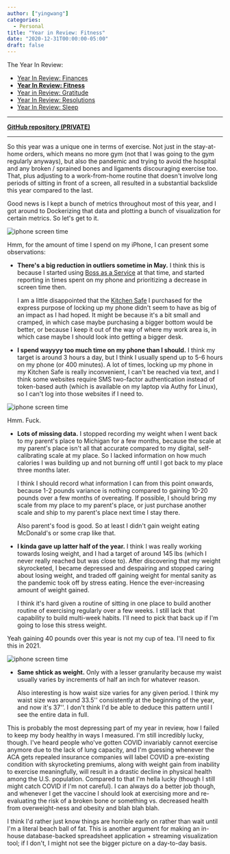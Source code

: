 ```yaml
---
author: ["yingwang"]
categories:
  - Personal
title: "Year in Review: Fitness"
date: "2020-12-31T00:00:00-05:00"
draft: false
---
```


The Year In Review:

-   [Year In Review: Finances](/posts/2020/12/31/old_years_resolutions_finances)
-   [**Year In Review: Fitness**](/posts/2020/12/31/old_years_resolutions_fitness)
-   [Year in Review:
    Gratitude](/posts/2020/12/31/old_years_resolutions_gratitude)
-   [Year In Review:
    Resolutions](/posts/2020/12/31/old_years_resolutions_review)
-   [Year In Review:
    Sleep](/posts/2020/12/31/old_years_resolutions_sleep_schedule)

__________

[**GitHub repository
(PRIVATE)**](https://github.com/yingw787/fitness-calendar.yingw787.com)

__________

So this year was a unique one in terms of exercise. Not just in the stay-at-home
orders, which means no more gym (not that I was going to the gym regularly
anyways), but also the pandemic and trying to avoid the hospital and any broken
/ sprained bones and ligaments discouraging exercise too. That, plus adjusting
to a work-from-home routine that doesn't involve long periods of sitting in
front of a screen, all resulted in a substantial backslide this year compared to
the last.

Good news is I kept a bunch of metrics throughout most of this year, and I got
around to Dockerizing that data and plotting a bunch of visualization for
certain metrics. So let's get to it.

![iphone screen time](/img/posts/2020/12/31/iphone_screen_time.png)

Hmm, for the amount of time I spend on my iPhone, I can present some
observations:

- **There's a big reduction in outliers sometime in May.** I think this is
  because I started using [Boss as a Service](https://bossasaservice.life/) at
  that time, and started reporting in times spent on my phone and prioritizing a
  decrease in screen time then.

  I am a little disappointed that the [Kitchen
  Safe](https://www.thekitchensafe.com/) I purchased for the express purpose of
  locking up my phone didn't seem to have as big of an impact as I had hoped. It
  might be because it's a bit small and cramped, in which case maybe purchasing
  a bigger bottom would be better, or because I keep it out of the way of where
  my work area is, in which case maybe I should look into getting a bigger desk.

- **I spend wayyyy too much time on my phone than I should.** I think my target
  is around 3 hours a day, but I think I usually spend up to 5-6 hours on my
  phone (or 400 minutes). A lot of times, locking up my phone in my Kitchen Safe
  is really inconvenient, I can't be reached via text, and I think some websites
  require SMS two-factor authentication instead of token-based auth (which is
  available on my laptop via Authy for Linux), so I can't log into those
  websites if I need to.

![iphone screen time](/img/posts/2020/12/31/weight_lbs.png)

Hmm. Fuck.

- **Lots of missing data.** I stopped recording my weight when I went back to my
  parent's place to Michigan for a few months, because the scale at my parent's
  place isn't all that accurate compared to my digital, self-calibrating scale
  at my place. So I lacked information on how much calories I was building up
  and not burning off until I got back to my place three months later.

  I think I should record what information I can from this point onwards,
  because 1-2 pounds variance is nothing compared to gaining 10-20 pounds over a
  few months of overeating. If possible, I should bring my scale from my place
  to my parent's place, or just purchase another scale and ship to my parent's
  place next time I stay there.

  Also parent's food is good. So at least I didn't gain weight eating McDonald's
  or some crap like that.

- **I kinda gave up latter half of the year.** I think I was really working
  towards losing weight, and I had a target of around 145 lbs (which I never
  really reached but was close to). After discovering that my weight
  skyrocketed, I became depressed and despairing and stopped caring about losing
  weight, and traded off gaining weight for mental sanity as the pandemic took
  off by stress eating. Hence the ever-increasing amount of weight gained.

  I think it's hard given a routine of sitting in one place to build another
  routine of exercising regularly over a few weeks. I still lack that capability
  to build multi-week habits. I'll need to pick that back up if I'm going to
  lose this stress weight.

Yeah gaining 40 pounds over this year is not my cup of tea. I'll need to fix
this in 2021.

![iphone screen time](/img/posts/2020/12/31/waist_size_inches.png)

- **Same shtick as weight.** Only with a lesser granularity because my waist
  usually varies by increments of half an inch for whatever reason.

  Also interesting is how waist size varies for any given period. I think my
  waist size was around 33.5'' consistently at the beginning of the year, and
  now it's 37''. I don't think I'd be able to deduce this pattern until I see
  the entire data in full.

This is probably the most depressing part of my year in review, how I failed to
keep my body healthy in ways I measured. I'm still incredibly lucky, though.
I've heard people who've gotten COVID invariably cannot exercise anymore due to
the lack of lung capacity, and I'm guessing whenever the ACA gets repealed
insurance companies will label COVID a pre-existing condition with skyrocketing
premiums, along with weight gain from inability to exercise meaningfully, will
result in a drastic decline in physical health among the U.S. population.
Compared to that I'm hella lucky (though I still might catch COVID if I'm not
careful). I can always do a better job though, and whenever I get the vaccine I
should look at exercising more and re-evaluating the risk of a broken bone or
something vs. decreased health from overweight-ness and obesity and blah blah
blah.

I think I'd rather just know things are horrible early on rather than wait until
I'm a literal beach ball of fat. This is another argument for making an in-house
database-backed spreadsheet application + streaming visualization tool; if I
don't, I might not see the bigger picture on a day-to-day basis.
